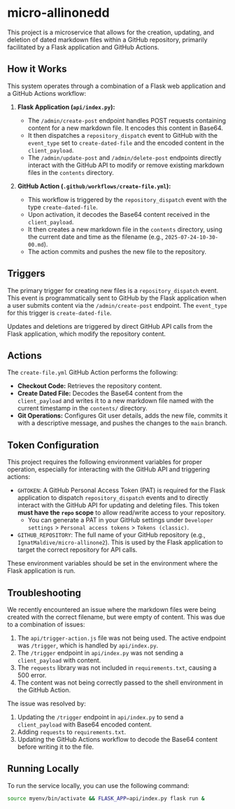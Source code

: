 # micro-allinonedd

This project is a microservice that allows for the creation, updating, and deletion of dated markdown files within a GitHub repository, primarily facilitated by a Flask application and GitHub Actions.

## How it Works

This system operates through a combination of a Flask web application and a GitHub Actions workflow:

1.  **Flask Application (`api/index.py`):**
    *   The `/admin/create-post` endpoint handles POST requests containing content for a new markdown file. It encodes this content in Base64.
    *   It then dispatches a `repository_dispatch` event to GitHub with the `event_type` set to `create-dated-file` and the encoded content in the `client_payload`.
    *   The `/admin/update-post` and `/admin/delete-post` endpoints directly interact with the GitHub API to modify or remove existing markdown files in the `contents` directory.

2.  **GitHub Action (`.github/workflows/create-file.yml`):**
    *   This workflow is triggered by the `repository_dispatch` event with the type `create-dated-file`.
    *   Upon activation, it decodes the Base64 content received in the `client_payload`.
    *   It then creates a new markdown file in the `contents` directory, using the current date and time as the filename (e.g., `2025-07-24-10-30-00.md`).
    *   The action commits and pushes the new file to the repository.

## Triggers

The primary trigger for creating new files is a `repository_dispatch` event. This event is programmatically sent to GitHub by the Flask application when a user submits content via the `/admin/create-post` endpoint. The `event_type` for this trigger is `create-dated-file`.

Updates and deletions are triggered by direct GitHub API calls from the Flask application, which modify the repository content.

## Actions

The `create-file.yml` GitHub Action performs the following:

*   **Checkout Code:** Retrieves the repository content.
*   **Create Dated File:** Decodes the Base64 content from the `client_payload` and writes it to a new markdown file named with the current timestamp in the `contents/` directory.
*   **Git Operations:** Configures Git user details, adds the new file, commits it with a descriptive message, and pushes the changes to the `main` branch.

## Token Configuration

This project requires the following environment variables for proper operation, especially for interacting with the GitHub API and triggering actions:

*   `GHTOKEN`: A GitHub Personal Access Token (PAT) is required for the Flask application to dispatch `repository_dispatch` events and to directly interact with the GitHub API for updating and deleting files. This token **must have the `repo` scope** to allow read/write access to your repository.
    *   You can generate a PAT in your GitHub settings under `Developer settings` > `Personal access tokens` > `Tokens (classic)`.
*   `GITHUB_REPOSITORY`: The full name of your GitHub repository (e.g., `IgnatMaldive/micro-allinone2`). This is used by the Flask application to target the correct repository for API calls.

These environment variables should be set in the environment where the Flask application is run.

## Troubleshooting

We recently encountered an issue where the markdown files were being created with the correct filename, but were empty of content. This was due to a combination of issues:

1.  The `api/trigger-action.js` file was not being used. The active endpoint was `/trigger`, which is handled by `api/index.py`.
2.  The `/trigger` endpoint in `api/index.py` was not sending a `client_payload` with content.
3.  The `requests` library was not included in `requirements.txt`, causing a 500 error.
4.  The content was not being correctly passed to the shell environment in the GitHub Action.

The issue was resolved by:

1.  Updating the `/trigger` endpoint in `api/index.py` to send a `client_payload` with Base64 encoded content.
2.  Adding `requests` to `requirements.txt`.
3.  Updating the GitHub Actions workflow to decode the Base64 content before writing it to the file.

## Running Locally

To run the service locally, you can use the following command:

```bash
source myenv/bin/activate && FLASK_APP=api/index.py flask run &
```
